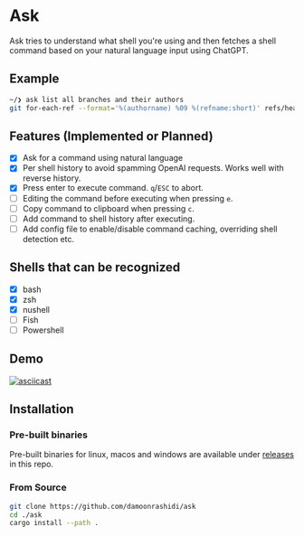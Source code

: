 # Ask

Ask tries to understand what shell you're using and then fetches a shell command based on your natural language input using ChatGPT.

## Example

```bash
~/❯ ask list all branches and their authors
git for-each-ref --format='%(authorname) %09 %(refname:short)' refs/heads/
```

## Features (Implemented or Planned)

- [x] Ask for a command using natural language
- [x] Per shell history to avoid spamming OpenAI requests. Works well with reverse history.
- [x] Press enter to execute command. `q`/`ESC` to abort.
- [ ] Editing the command before executing when pressing `e`.
- [ ] Copy command to clipboard when pressing `c`.
- [ ] Add command to shell history after executing.
- [ ] Add config file to enable/disable command caching, overriding shell detection etc.

## Shells that can be recognized
- [x] bash
- [x] zsh
- [x] nushell
- [ ] Fish
- [ ] Powershell

## Demo

[![asciicast](https://asciinema.org/a/ndUtX47ehTMplYa8ybHN9Rt0o.svg)](https://asciinema.org/a/ndUtX47ehTMplYa8ybHN9Rt0o)

## Installation

### Pre-built binaries

Pre-built binaries for linux, macos and windows are available under [releases](https://github.com/damoonrashidi/ask/releases) in this repo.

### From Source
```bash
git clone https://github.com/damoonrashidi/ask
cd ./ask
cargo install --path .
```
